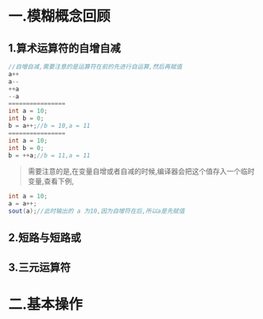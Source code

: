 # 一.模糊概念回顾

## 1.算术运算符的自增自减

```java
//自增自减,需要注意的是运算符在前的先进行自运算,然后再赋值
a++
a--
++a
--a
================
int a = 10;
int b = 0;
b = a++;//b = 10,a = 11
================
int a = 10;
int b = 0;
b = ++a;//b = 11,a = 11
```

>需要注意的是,在变量自增或者自减的时候,编译器会把这个值存入一个临时变量,查看下例,

```java
int a = 10;
a = a++;
sout(a);//此时输出的 a 为10,因为自增符在后,所以a是先赋值
```
## 2.短路与短路或


## 3.三元运算符


# 二.基本操作

